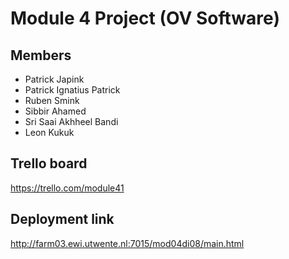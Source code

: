# Module 4 Project (OV Software)

## Members

* Patrick Japink
* Patrick Ignatius Patrick
* Ruben Smink
* Sibbir Ahamed
* Sri Saai Akhheel Bandi
* Leon Kukuk

## Trello board
https://trello.com/module41

## Deployment link
http://farm03.ewi.utwente.nl:7015/mod04di08/main.html